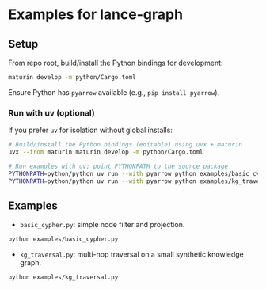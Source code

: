 # Examples for lance-graph

## Setup

From repo root, build/install the Python bindings for development:

```bash
maturin develop -m python/Cargo.toml
```

Ensure Python has `pyarrow` available (e.g., `pip install pyarrow`).

### Run with uv (optional)

If you prefer `uv` for isolation without global installs:

```bash
# Build/install the Python bindings (editable) using uvx + maturin
uvx --from maturin maturin develop -m python/Cargo.toml

# Run examples with uv; point PYTHONPATH to the source package
PYTHONPATH=python/python uv run --with pyarrow python examples/basic_cypher.py
PYTHONPATH=python/python uv run --with pyarrow python examples/kg_traversal.py
```

## Examples

- `basic_cypher.py`: simple node filter and projection.

```bash
python examples/basic_cypher.py
```

- `kg_traversal.py`: multi-hop traversal on a small synthetic knowledge graph.

```bash
python examples/kg_traversal.py
```


